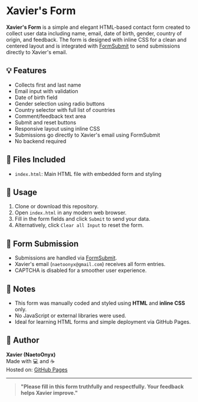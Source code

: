 # Xavier's Form

**Xavier's Form** is a simple and elegant HTML-based contact form created to collect user data including name, email, date of birth, gender, country of origin, and feedback. The form is designed with inline CSS for a clean and centered layout and is integrated with [FormSubmit](https://formsubmit.co/) to send submissions directly to Xavier's email.

## 💡 Features

- Collects first and last name
- Email input with validation
- Date of birth field
- Gender selection using radio buttons
- Country selector with full list of countries
- Comment/feedback text area
- Submit and reset buttons
- Responsive layout using inline CSS
- Submissions go directly to Xavier's email using FormSubmit
- No backend required

## 📁 Files Included

- `index.html`: Main HTML file with embedded form and styling

## 🚀 Usage

1. Clone or download this repository.
2. Open `index.html` in any modern web browser.
3. Fill in the form fields and click `Submit` to send your data.
4. Alternatively, click `Clear all Input` to reset the form.

## 📨 Form Submission

- Submissions are handled via [FormSubmit](https://formsubmit.co/).
- Xavier's email (`naetoonyx@gmail.com`) receives all form entries.
- CAPTCHA is disabled for a smoother user experience.

## 📌 Notes

- This form was manually coded and styled using **HTML** and **inline CSS** only.
- No JavaScript or external libraries were used.
- Ideal for learning HTML forms and simple deployment via GitHub Pages.

## 👤 Author

**Xavier (NaetoOnyx)**  
Made with 💻 and ☕  
Hosted on: [GitHub Pages](https://pages.github.com/)

---

> **"Please fill in this form truthfully and respectfully. Your feedback helps Xavier improve."**

